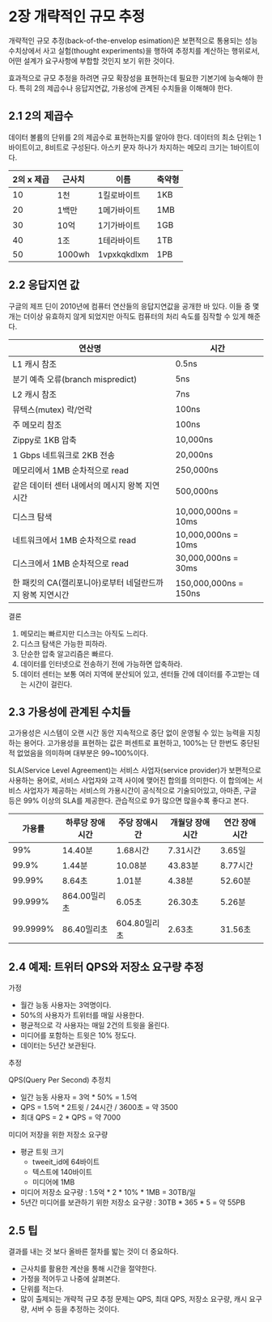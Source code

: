 # 2장 개략적인 규모 추정

개략적인 규모 추정(back-of-the-envelop esimation)은 보편적으로 통용되는 성능 수치상에서 사고 실험(thought experiments)을 행하여 추정치를 계산하는 행위로서, 어떤 설계가 요구사항에 부합할 것인지 보기 위한 것이다.

효과적으로 규모 추정을 하려면 규모 확장성을 표현하는데 필요한 기본기에 능숙해야 한다. 특히 2의 제곱수나 응답지연값, 가용성에 관계된 수치들을 이해해야 한다.

## 2.1 2의 제곱수

데이터 볼륨의 단위를 2의 제곱수로 표현하는지를 알아야 한다. 데이터의 최소 단위는 1바이트이고, 8비트로 구성된다. 아스키 문자 하나가 차지하는 메모리 크기는 1바이트이다.

| 2의 x 제곱 | 근사치 | 이름 | 축약형 |
| --- | --- | --- | --- |
| 10 | 1천 | 1킬로바이트 | 1KB |
| 20 | 1백만 | 1메가바이트 | 1MB |
| 30 | 10억 | 1기가바이트 | 1GB |
| 40 | 1조 | 1테라바이트 | 1TB |
| 50 | 1000wh | 1vpxkqkdlxm | 1PB |

## 2.2 응답지연 값

구글의 제프 딘이 2010년에 컴퓨터 연산들의 응답지연값을 공개한 바 있다. 이들 중 몇개는 더이상 유효하지 않게 되었지만 아직도 컴퓨터의 처리 속도를 짐작할 수 있게 해준다.

| 연산명 | 시간 |
| --- | --- |
| L1 캐시 참조 | 0.5ns |
| 분기 예측 오류(branch mispredict) | 5ns |
| L2 캐시 참조 | 7ns |
| 뮤텍스(mutex) 락/언락 | 100ns |
| 주 메모리 참조 | 100ns |
| Zippy로 1KB 압축 | 10,000ns |
| 1 Gbps 네트워크로 2KB 전송 | 20,000ns |
| 메모리에서 1MB 순차적으로 read | 250,000ns |
| 같은 데이터 센터 내에서의 메시지 왕복 지연 시간 | 500,000ns |
| 디스크 탐색 | 10,000,000ns = 10ms |
| 네트워크에서 1MB 순차적으로 read | 10,000,000ns = 10ms |
| 디스크에서 1MB 순차적으로 read | 30,000,000ns = 30ms |
| 한 패킷의 CA(캘리포니아)로부터 네덜란드까지 왕복 지연시간 | 150,000,000ns = 150ns |

결론

1. 메모리는 빠르지만 디스크는 아직도 느리다.
2. 디스크 탐색은 가능한 피하라.
3. 단순한 압축 알고리즘은 빠르다.
4. 데이터를 인터넷으로 전송하기 전에 가능하면 압축하라.
5. 데이터 센터는 보통 여러 지역에 분산되어 있고, 센터들 간에 데이터를 주고받는 데는 시간이 걸린다.

## 2.3 가용성에 관계된 수치들

고가용성은 시스템이 오랜 시간 동안 지속적으로 중단 없이 운영될 수 있는 능력을 지칭하는 용어다. 고가용성을 표현하는 값은 퍼센트로 표현하고, 100%는 단 한번도 중단된 적 없었음을 의미하며 대부분은 99~100%이다.

SLA(Service Level Agreement)는 서비스 사업자(service provider)가 보편적으로 사용하는 용어로, 서비스 사업자와 고객 사이에 맺어진 합의를 의미한다. 이 합의에는 서비스 사업자가 제공하는 서비스의 가용시간이 공식적으로 기술되어있고, 아마존, 구글 등은 99% 이상의 SLA를 제공한다. 관습적으로 9가 많으면 많을수록 좋다고 본다.

| 가용률 | 하루당 장애시간 | 주당 장애시간 | 개월당 장애시간 | 연간 장애시간 |
| --- | --- | --- | --- | --- |
| 99% | 14.40분 | 1.68시간 | 7.31시간 | 3.65일 |
| 99.9% | 1.44분 | 10.08분 | 43.83분 | 8.77시간 |
| 99.99% | 8.64초 | 1.01분 | 4.38분 | 52.60분 |
| 99.999% | 864.00밀리초 | 6.05초 | 26.30초 | 5.26분 |
| 99.9999% | 86.40밀리초 | 604.80밀리초 | 2.63초 | 31.56초 |

## 2.4 예제: 트위터 QPS와 저장소 요구량 추정

가정

- 월간 능동 사용자는 3억명이다.
- 50%의 사용자가 트위터를 매일 사용한다.
- 평균적으로 각 사용자는 매일 2건의 트윗을 올린다.
- 미디어를 포함하는 트윗은 10% 정도다.
- 데이터는 5년간 보관된다.

추정

QPS(Query Per Second) 추정치

- 일간 능동 사용자 = 3억 * 50% = 1.5억
- QPS = 1.5억 * 2트윗 / 24시간 / 3600초 = 약 3500
- 최대 QPS = 2 * QPS = 약 7000

미디어 저장을 위한 저장소 요구량

- 평균 트윗 크기
    - tweeit_id에 64바이트
    - 텍스트에 140바이트
    - 미디어에 1MB
- 미디어 저장소 요구량 : 1.5억 * 2 * 10% * 1MB = 30TB/일
- 5년간 미디어를 보관하기 위한 저장소 요구량 : 30TB * 365 * 5 = 약 55PB

## 2.5 팁

결과를 내는 것 보다 올바른 절차를 밟는 것이 더 중요하다.

- 근사치를 활용한 계산을 통해 시간을 절약한다.
- 가정을 적어두고 나중에 살펴본다.
- 단위를 적는다.
- 많이 출제되는 개략적 규모 추정 문제는 QPS, 최대 QPS, 저장소 요구량, 캐시 요구량, 서버 수 등을 추정하는 것이다.
